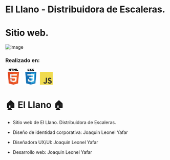 # El Llano - Distribuidora de Escaleras.


# Sitio web. 

![image](https://github.com/joaquin-leonel/ElLlano/blob/master/public/media/elLlanoBanner.png)

### Realizado en:

<img src="https://raw.githubusercontent.com/github/explore/80688e429a7d4ef2fca1e82350fe8e3517d3494d/topics/html/html.png" alt="HTML Logo" width="50" height="50"/> <img src="https://raw.githubusercontent.com/github/explore/80688e429a7d4ef2fca1e82350fe8e3517d3494d/topics/css/css.png" alt="CSS Logo" width="50" height="50"/> <img src="https://raw.githubusercontent.com/github/explore/80688e429a7d4ef2fca1e82350fe8e3517d3494d/topics/javascript/javascript.png" alt="JavaScript Logo" width="40" height="40"/>





# :house: El Llano :house:

- Sitio web de El Llano. Distribuidora de Escaleras.


- Diseño de identidad corporativa: Joaquin Leonel Yafar

- Diseñadora UX/UI: Joaquin Leonel Yafar

- Desarrollo web: Joaquin Leonel Yafar

